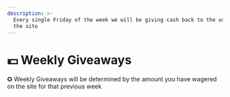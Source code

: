 ```yaml
---
description: >-
  Every single Friday of the week we will be giving cash back to the users on
  the site
---
```


# 💵 Weekly Giveaways

✪ Weekly Giveaways will be determined by the amount you have wagered on the site for that previous week
